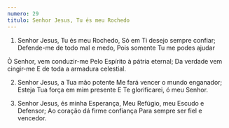 ```yaml
---
numero: 29
titulo: Senhor Jesus, Tu és meu Rochedo
---
```

1. Senhor Jesus, Tu és meu Rochedo,
Só em Ti desejo sempre confiar;
Defende-me de todo mal e medo,
Pois somente Tu me podes ajudar

Ò Senhor, vem conduzir-me
Pelo Espírito à pátria eternal;
Da verdade vem cingir-me
E de toda a armadura celestial.

2. Senhor Jesus, a Tua mão potente
Me fará vencer o mundo enganador;
Esteja Tua força em mim presente
E Te glorificarei, ó meu Senhor.

3. Senhor Jesus, és minha Esperança,
Meu Refúgio, meu Escudo e Defensor;
Ao coração dá firme confiança
Para sempre ser fiel e vencedor.
